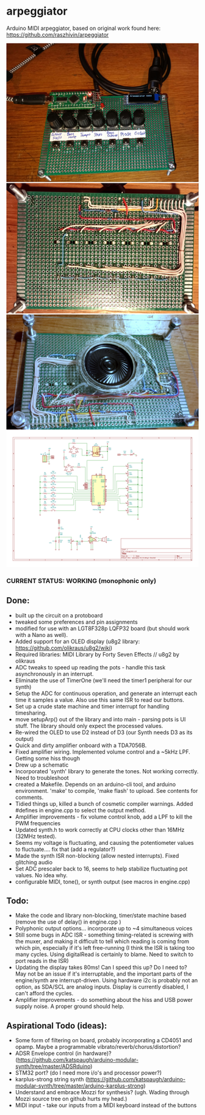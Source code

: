 # arpeggiator
Arduino MIDI arpeggiator, based on original work found here: https://github.com/raszhivin/arpeggiator

![Prototype](20201110_152001.jpg?raw=true "Prototype")
![Prototype Back](20201114_165149.jpg?raw=true "Back Side")
![Prototype Speaker](20201117_184812.jpg?raw=true "with speaker") 
![Schematic](arpeggiator.png?raw=true "Schematic")

### CURRENT STATUS: WORKING (monophonic only)

## Done:
- built up the circuit on a protoboard
- tweaked some preferences and pin assignments
- modified for use with an LGT8F328p LQFP32 board (but should work with a Nano as well). 
- Added support for an OLED display (u8g2 library: https://github.com/olikraus/u8g2/wiki)
- Required libraries: MIDI Library by Forty Seven Effects // u8g2 by olikraus
- ADC tweaks to speed up reading the pots - handle this task asynchronously in an interrupt.
- Eliminate the use of TimerOne (we'll need the timer1 peripheral for our synth)
- Setup the ADC for continuous operation, and generate an interrupt each time it samples a value. Also use this same ISR to read our buttons.
- Set up a crude state machine and timer interrupt for handling timesharing. 
- move setupArp() out of the library and into main - parsing pots is UI stuff. The library should only expect the processed values.
- Re-wired the OLED to use D2 instead of D3 (our Synth needs D3 as its output)
- Quick and dirty amplifier onboard with a TDA7056B.
- Fixed amplifier wiring. Implemented volume control and a ~5kHz LPF. Getting some hiss though
- Drew up a schematic
- Incorporated 'synth' library to generate the tones. Not working correctly. Need to troubleshoot
- created a Makefile. Depends on an arduino-cli tool, and arduino environment. 'make' to compile, 'make flash' to upload. See contents for comments.
- Tidied things up, killed a bunch of cosmetic compiler warnings. Added #defines in engine.cpp to select the output method.
- Amplifier improvements - fix volume control knob, add a LPF to kill the PWM frequencies
- Updated synth.h to work correctly at CPU clocks other than 16MHz (32MHz tested).
- Seems my voltage is fluctuating, and causing the potentiometer values to fluctuate.... fix that (add a regulator?)
- Made the synth ISR non-blocking (allow nested interrupts). Fixed glitching audio
- Set ADC prescaler back to 16, seems to help stabilize fluctuating pot values. No idea why.
- configurable MIDI, tone(), or synth output (see macros in engine.cpp)

## Todo:
- Make the code and library non-blocking, timer/state machine based (remove the use of delay() in engine.cpp )
- Polyphonic output options... incorporate up to ~4 simultaneous voices
- Still some bugs in ADC ISR - something timing-related is screwing with the muxer, and making it difficult to tell which reading is coming from which pin, especially if it's left free-running (I think the ISR is taking too many cycles. Using digitalRead is certainly to blame. Need to switch to port reads in the ISR)
- Updating the display takes 80ms! Can I speed this up? Do I need to? May not be an issue if it's interruptable, and the important parts of the engine/synth are interrupt-driven. Using hardware i2c is probably not an option, as SDA/SCL are analog inputs. Display is currently disabled, I can't afford the cycles.
- Amplifier improvements - do something about the hiss and USB power supply noise. A proper ground should help.

## Aspirational Todo (ideas):
- Some form of filtering on board, probably incorporating a CD4051 and opamp. Maybe a programmable vibrato/reverb/chorus/distortion?
- ADSR Envelope control (in hardware)? (https://github.com/katspaugh/arduino-modular-synth/tree/master/ADSRduino)
- STM32 port? (do I need more i/o's and processor power?)
- karplus-strong string synth (https://github.com/katspaugh/arduino-modular-synth/tree/master/arduino-karplus-strong)
- Understand and embrace Mozzi for synthesis? (ugh. Wading through Mozzi source tree on github hurts my head.)
- MIDI input - take our inputs from a MIDI keyboard instead of the buttons
